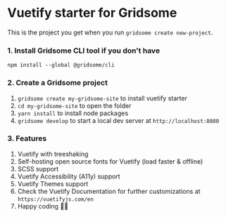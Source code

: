# Vuetify starter for Gridsome

This is the project you get when you run `gridsome create new-project`.

### 1. Install Gridsome CLI tool if you don't have

`npm install --global @gridsome/cli`

### 2. Create a Gridsome project

1. `gridsome create my-gridsome-site` to install vuetify starter
2. `cd my-gridsome-site` to open the folder
3. `yarn install` to install node packages
4. `gridsome develop` to start a local dev server at `http://localhost:8080`


### 3. Features

1. Vuetify with treeshaking
2. Self-hosting open source fonts for Vuetify (load faster & offline)
3. SCSS support
4. Vuetify Accessibility (A11y) support
5. Vuetify Themes support
6. Check the Vuetify Documentation for further customizations at `https://vuetifyjs.com/en`
7. Happy coding 🎉🙌
